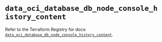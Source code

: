 # `data_oci_database_db_node_console_history_content`

Refer to the Terraform Registry for docs: [`data_oci_database_db_node_console_history_content`](https://registry.terraform.io/providers/oracle/oci/6.18.0/docs/data-sources/database_db_node_console_history_content).
